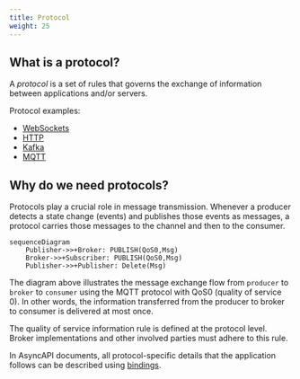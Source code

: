 ```yaml
---
title: Protocol
weight: 25
---
```


## What is a protocol?

A _protocol_ is a set of rules that governs the exchange of information between applications and/or servers.

Protocol examples:

- [WebSockets](https://developer.mozilla.org/en-US/docs/Web/API/WebSocket)
- [HTTP](https://developer.mozilla.org/en-US/docs/Web/HTTP)
- [Kafka](https://kafka.apache.org/)
- [MQTT](https://mqtt.org/)

## Why do we need protocols?

Protocols play a crucial role in message transmission. Whenever a producer detects a state change (events) and publishes those events as messages, a protocol carries those messages to the channel and then to the consumer.

```mermaid
sequenceDiagram
    Publisher->>+Broker: PUBLISH(QoS0,Msg)
    Broker->>+Subscriber: PUBLISH(QoS0,Msg)
    Publisher->>+Publisher: Delete(Msg)
```

The diagram above illustrates the message exchange flow from `producer` to `broker` to `consumer` using the MQTT protocol with QoS0 (quality of service 0). In other words, the information transferred from the producer to broker to consumer is delivered at most once.

The quality of service information rule is defined at the protocol level. Broker implementations and other involved parties must adhere to this rule.

In AsyncAPI documents, all protocol-specific details that the application follows can be described using [bindings](https://www.asyncapi.com/docs/reference/specification/latest#definitionsBindings).

